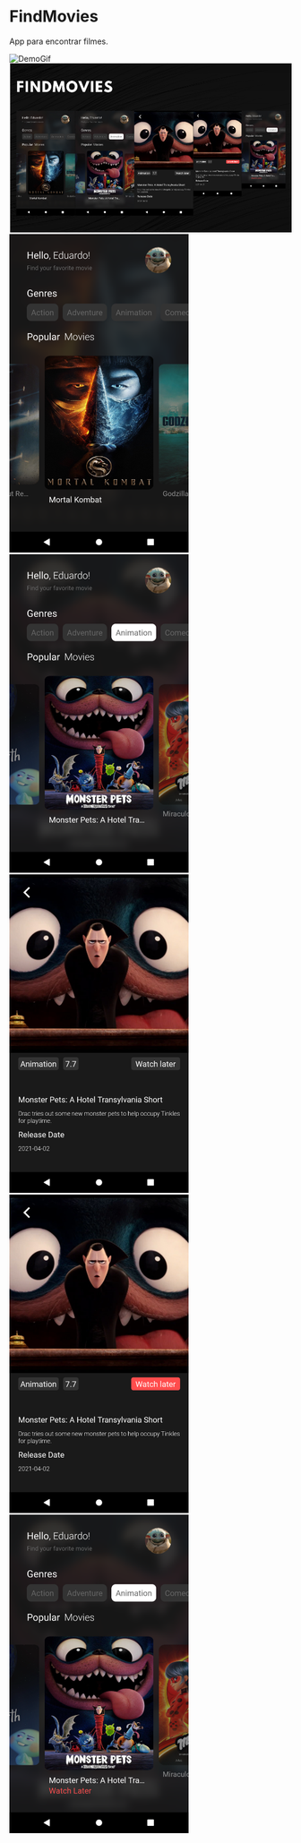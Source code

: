 # FindMovies
App para encontrar filmes. 

![DemoGif](./demo/FindMovieVideoDemo.gif)
 <img src="./demo/menu.png">  
 <img src="./demo/Screenshot1.png" width="320" >
 <img src="./demo/Screenshot2.png" width="320" >
 <img src="./demo/Screenshot3.png" width="320" >
 <img src="./demo/Screenshot4.png" width="320" >
 <img src="./demo/Screenshot5.png" width="320" >
  
